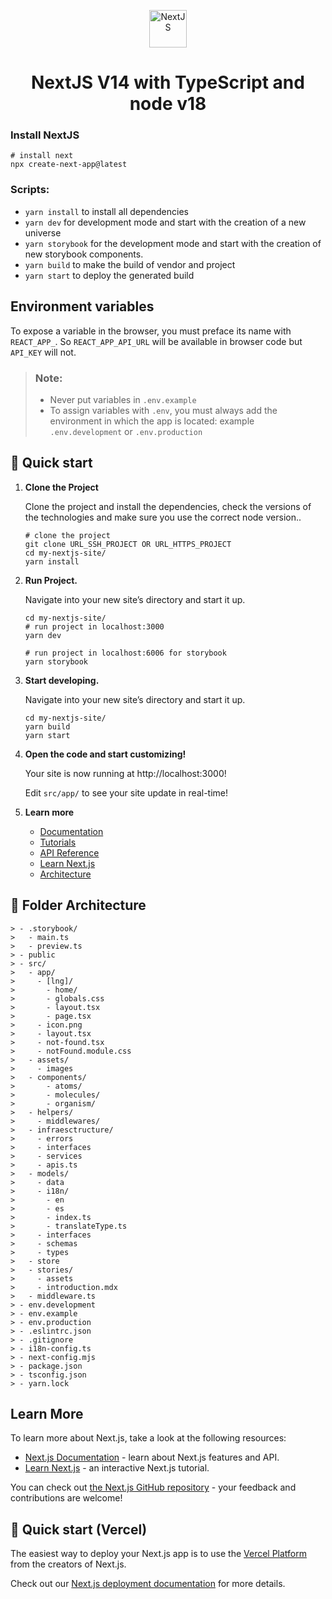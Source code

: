 <p align="center">
  <a href="https://nextjs.org/docs">
    <img alt="NextJS" src="https://www.svgrepo.com/show/354113/nextjs-icon.svg" width="60" />
  </a>
</p>
<h1 align="center">
  NextJS V14 with TypeScript and node v18 
</h1>

### Install NextJS

  ```shell
  # install next
  npx create-next-app@latest
  ```

### Scripts:
- `yarn install` to install all dependencies
- `yarn dev` for development mode and start with the creation of a new universe
- `yarn storybook` for the development mode and start with the creation of new storybook components.
- `yarn build` to make the build of vendor and project
- `yarn start` to deploy the generated build

## Environment variables
To expose a variable in the browser, you must preface its name with `REACT_APP_`. So `REACT_APP_API_URL` will be available in browser code but `API_KEY` will not.

> ### Note:
> - Never put variables in `.env.example`
> - To assign variables with `.env`, you must always add the environment in which the app is located: example `.env.development` or `.env.production`

## 🚀 Quick start

1.  **Clone the Project**

    Clone the project and install the dependencies, check the versions of the technologies and make sure you use the correct node version..

    ```shell
    # clone the project
    git clone URL_SSH_PROJECT OR URL_HTTPS_PROJECT
    cd my-nextjs-site/
    yarn install
    ```
2.  **Run Project.**

    Navigate into your new site’s directory and start it up.

    ```shell
    cd my-nextjs-site/
    # run project in localhost:3000
    yarn dev
    
    # run project in localhost:6006 for storybook
    yarn storybook
    ```

3.  **Start developing.**

    Navigate into your new site’s directory and start it up.

    ```shell
    cd my-nextjs-site/
    yarn build
    yarn start
    ```

4.  **Open the code and start customizing!**

    Your site is now running at http://localhost:3000!

    Edit `src/app/` to see your site update in real-time!

5.  **Learn more**

    - [Documentation](https://nextjs.org/docs)
    - [Tutorials](https://nextjs.org/docs/app/building-your-application)
    - [API Reference](https://nextjs.org/docs/app/api-reference)
    - [Learn Next.js](https://nextjs.org/learn)
    - [Architecture](https://nextjs.org/docs/architecture)
  

## 🚀 Folder Architecture
  ```shell
  > - .storybook/
  >   - main.ts
  >   - preview.ts
  > - public
  > - src/
  >   - app/
  >     - [lng]/
  >       - home/
  >       - globals.css
  >       - layout.tsx
  >       - page.tsx
  >     - icon.png
  >     - layout.tsx
  >     - not-found.tsx
  >     - notFound.module.css
  >   - assets/
  >     - images
  >   - components/
  >       - atoms/
  >       - molecules/
  >       - organism/
  >   - helpers/
  >     - middlewares/
  >   - infraesctructure/
  >     - errors
  >     - interfaces
  >     - services
  >     - apis.ts
  >   - models/
  >     - data
  >     - i18n/
  >       - en
  >       - es
  >       - index.ts
  >       - translateType.ts
  >     - interfaces
  >     - schemas
  >     - types
  >   - store
  >   - stories/
  >     - assets
  >     - introduction.mdx
  >   - middleware.ts
  > - env.development
  > - env.example
  > - env.production
  > - .eslintrc.json
  > - .gitignore
  > - i18n-config.ts
  > - next-config.mjs
  > - package.json
  > - tsconfig.json
  > - yarn.lock
  ```

## Learn More

To learn more about Next.js, take a look at the following resources:

- [Next.js Documentation](https://nextjs.org/docs) - learn about Next.js features and API.
- [Learn Next.js](https://nextjs.org/learn) - an interactive Next.js tutorial.

You can check out [the Next.js GitHub repository](https://github.com/vercel/next.js/) - your feedback and contributions are welcome!

## 🚀 Quick start (Vercel)

The easiest way to deploy your Next.js app is to use the [Vercel Platform](https://vercel.com/new?utm_medium=default-template&filter=next.js&utm_source=create-next-app&utm_campaign=create-next-app-readme) from the creators of Next.js.

Check out our [Next.js deployment documentation](https://nextjs.org/docs/deployment) for more details.
